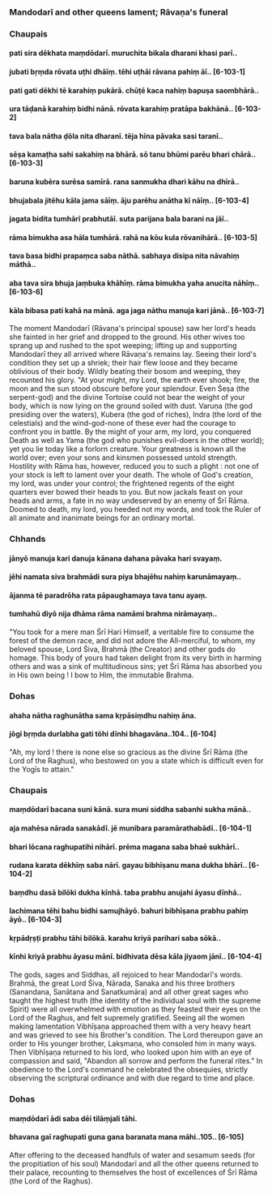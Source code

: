 ### Mandodarī and other queens lament; Rāvaṇa's funeral

### Chaupais

#### pati sira dēkhata maṃdōdarī. muruchita bikala dharani khasi parī..
#### jubati bṛṃda rōvata uṭhi dhāīṃ. tēhi uṭhāi rāvana pahiṃ āī.. [6-103-1]
#### pati gati dēkhi tē karahiṃ pukārā. chūṭē kaca nahiṃ bapuṣa saombhārā..
#### ura tāḍanā karahiṃ bidhi nānā. rōvata karahiṃ pratāpa bakhānā.. [6-103-2]
#### tava bala nātha ḍōla nita dharanī. tēja hīna pāvaka sasi taranī..
#### sēṣa kamaṭha sahi sakahiṃ na bhārā. sō tanu bhūmi parēu bhari chārā.. [6-103-3]
#### baruna kubēra surēsa samīrā. rana sanmukha dhari kāhu na dhīrā..
#### bhujabala jitēhu kāla jama sāīṃ. āju parēhu anātha kī nāīṃ.. [6-103-4]
#### jagata bidita tumhārī prabhutāī. suta parijana bala barani na jāī..
#### rāma bimukha asa hāla tumhārā. rahā na kōu kula rōvanihārā.. [6-103-5]
#### tava basa bidhi prapaṃca saba nāthā. sabhaya disipa nita nāvahiṃ māthā..
#### aba tava sira bhuja jaṃbuka khāhīṃ. rāma bimukha yaha anucita nāhīṃ.. [6-103-6]
#### kāla bibasa pati kahā na mānā. aga jaga nāthu manuja kari jānā.. [6-103-7]

The moment Mandodarī (Rāvaṇa's principal spouse) saw her lord's heads she fainted in her grief and dropped to the ground. His other wives too sprang up and rushed to the spot weeping; lifting up and supporting Mandodarī they all arrived where Rāvaṇa's remains lay. Seeing their lord's condition they set up a shriek; their hair flew loose and they became oblivious of their body. Wildly beating their bosom and weeping, they recounted his glory. "At your might, my Lord, the earth ever shook; fire, the moon and the sun stood obscure before your splendour. Even Śeṣa (the serpent-god) and the divine Tortoise could not bear the weight of your body, which is now lying on the ground soiled with dust. Varuṇa (the god presiding over the waters), Kubera (the god of riches), Indra (the lord of the celestials) and the wind-god-none of these ever had the courage to confront you in battle. By the might of your arm, my lord, you conquered Death as well as Yama (the god who punishes evil-doers in the other world); yet you lie today like a forlorn creature. Your greatness is known all the world over; even your sons and kinsmen possessed untold strength. Hostility with Rāma has, however, reduced you to such a plight : not one of your stock is left to lament over your death. The whole of God's creation, my lord, was under your control; the frightened regents of the eight quarters ever bowed their heads to you. But now jackals feast on your heads and arms, a fate in no way undeserved by an enemy of Śrī Rāma. Doomed to death, my lord, you heeded not my words, and took the Ruler of all animate and inanimate beings for an ordinary mortal.

### Chhands

#### jānyō manuja kari danuja kānana dahana pāvaka hari svayaṃ.
#### jēhi namata siva brahmādi sura piya bhajēhu nahiṃ karunāmayaṃ..
#### ājanma tē paradrōha rata pāpaughamaya tava tanu ayaṃ.
#### tumhahū diyō nija dhāma rāma namāmi brahma nirāmayaṃ..

"You took for a mere man Śrī Hari Himself, a veritable fire to consume the forest of the demon race, and did not adore the All-merciful, to whom, my beloved spouse, Lord Śiva, Brahmā (the Creator) and other gods do homage. This body of yours had taken delight from its very birth in harming others and was a sink of multitudinous sins; yet Śrī Rāma has absorbed you in His own being ! I bow to Him, the immutable Brahma.

### Dohas

#### ahaha nātha raghunātha sama kṛpāsiṃdhu nahiṃ āna.
#### jōgi bṛṃda durlabha gati tōhi dīnhi bhagavāna..104.. [6-104]

"Ah, my lord ! there is none else so gracious as the divine Śrī Rāma (the Lord of the Raghus), who bestowed on you a state which is difficult even for the Yogīs to attain."

### Chaupais

#### maṃdōdarī bacana suni kānā. sura muni siddha sabanhi sukha mānā..
#### aja mahēsa nārada sanakādī. jē munibara paramārathabādī.. [6-104-1]
#### bhari lōcana raghupatihi nihārī. prēma magana saba bhaē sukhārī..
#### rudana karata dēkhīṃ saba nārī. gayau bibhīṣanu mana dukha bhārī.. [6-104-2]
#### baṃdhu dasā bilōki dukha kīnhā. taba prabhu anujahi āyasu dīnhā..
#### lachimana tēhi bahu bidhi samujhāyō. bahuri bibhīṣana prabhu pahiṃ āyō.. [6-104-3]
#### kṛpādṛṣṭi prabhu tāhi bilōkā. karahu kriyā parihari saba sōkā..
#### kīnhi kriyā prabhu āyasu mānī. bidhivata dēsa kāla jiyaom jānī.. [6-104-4]

The gods, sages and Siddhas, all rejoiced to hear Mandodarī's words. Brahmā, the great Lord Śiva, Nārada, Sanaka and his three brothers (Sanandana, Sanātana and Sanatkumāra) and all other great sages who taught the highest truth (the identity of the individual soul with the supreme Spirit) were all overwhelmed with emotion as they feasted their eyes on the Lord of the Raghus, and felt supremely gratified. Seeing all the women making lamentation Vibhīṣaṇa approached them with a very heavy heart and was grieved to see his Brother's condition. The Lord thereupon gave an order to His younger brother, Lakṣmaṇa, who consoled him in many ways. Then Vibhīṣaṇa returned to his lord, who looked upon him with an eye of compassion and said, "Abandon all sorrow and perform the funeral rites." In obedience to the Lord's command he celebrated the obsequies, strictly observing the scriptural ordinance and with due regard to time and place.

### Dohas

#### maṃdōdarī ādi saba dēi tilāṃjali tāhi.
#### bhavana gaī raghupati guna gana baranata mana māhi..105.. [6-105]

After offering to the deceased handfuls of water and sesamum seeds (for the propitiation of his soul) Mandodarī and all the other queens returned to their palace, recounting to themselves the host of excellences of Śrī Rāma (the Lord of the Raghus).